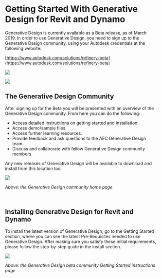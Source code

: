 # Getting Started With Generative Design for Revit and Dynamo

Generative Design is currently available as a Beta release, as of March 2019. In order to use Generative Design, you need to sign up to the Generative Design community, using your Autodesk credentials at the following website:

[https://www.autodesk.com/solutions/refinery-beta](https://www.autodesk.com/solutions/refinery-beta)

![](../.gitbook/assets/install1.png)

![](../.gitbook/assets/install2.png)

## The Generative Design Community

After signing up for the Beta you will be presented with an overview of the Generative Design community. From here you can do the following:

* Access detailed instructions on getting started and installation.
* Access demo/sample files.
* Access further learning resources.
* Provide feedback and ask questions to the AEC Generative Design team.
* Discuss and collaborate with fellow Generative Design community members.

Any new releases of Generative Design will be available to download and install from this location too.

![](../.gitbook/assets/install3.png)

_Above: the Generative Design community home page_

<br/>

## Installing Generative Design for Revit and Dynamo

To install the latest version of Generative Design, go to the Getting Started section, where you can see the latest Pre-Requisites needed to use Generative Design. After making sure you satisfy these initial requirements, please follow the step-by-step guide in the install section.

![](../.gitbook/assets/install4.png)

_Above: the Generative Design beta community Getting Started instructions page_

